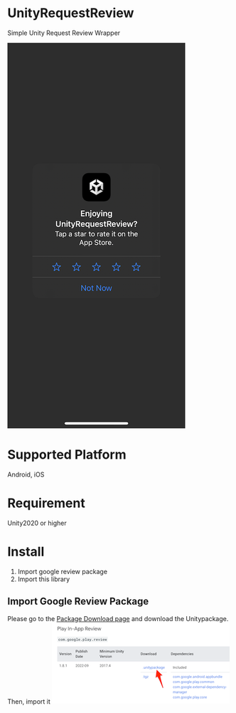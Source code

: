 # UnityRequestReview
Simple Unity Request Review Wrapper

![Preview](https://github.com/sanukin39/UnityRequestReview/blob/main/images/preview.PNG)

# Supported Platform
Android, iOS

# Requirement
Unity2020 or higher
# Install
1. Import google review package
2. Import this library

## Import Google Review Package
Please go to the [Package Download page](https://developers.google.com/unity/archive#play_in-app_review) and download the Unitypackage. Then, import it 
![Preview](https://github.com/sanukin39/UnityRequestReview/blob/main/images/downloadpackage.png)
